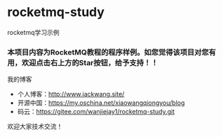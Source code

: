 # rocketmq-study
rocketmq学习示例

### 本项目内容为RocketMQ教程的程序样例。如您觉得该项目对您有用，欢迎点击右上方的Star按钮，给予支持！！

我的博客
 - 个人博客：http://www.jackwang.site/
 - 开源中国：https://my.oschina.net/xiaowangqiongyou/blog
 - 码云：https://gitee.com/wanjiejay1/rocketmq-study.git

欢迎大家技术交流！